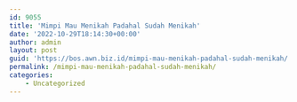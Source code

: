 ```yaml
---
id: 9055
title: 'Mimpi Mau Menikah Padahal Sudah Menikah'
date: '2022-10-29T18:14:30+00:00'
author: admin
layout: post
guid: 'https://bos.awn.biz.id/mimpi-mau-menikah-padahal-sudah-menikah/'
permalink: /mimpi-mau-menikah-padahal-sudah-menikah/
categories:
    - Uncategorized
---
```


